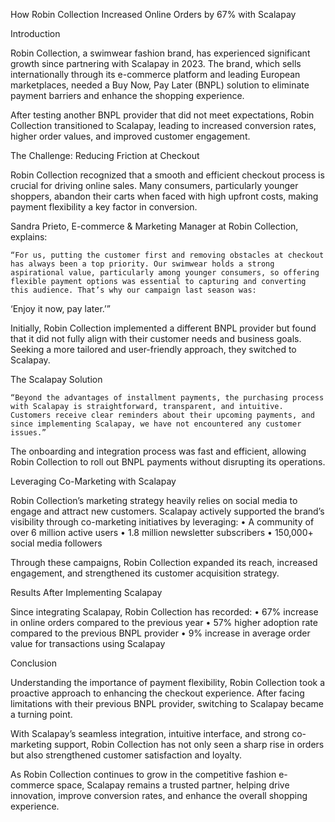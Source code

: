 How Robin Collection Increased Online Orders by 67% with Scalapay

Introduction

Robin Collection, a swimwear fashion brand, has experienced significant growth since partnering with Scalapay in 2023. The brand, which sells internationally through its e-commerce platform and leading European marketplaces, needed a Buy Now, Pay Later (BNPL) solution to eliminate payment barriers and enhance the shopping experience.

After testing another BNPL provider that did not meet expectations, Robin Collection transitioned to Scalapay, leading to increased conversion rates, higher order values, and improved customer engagement.

The Challenge: Reducing Friction at Checkout

Robin Collection recognized that a smooth and efficient checkout process is crucial for driving online sales. Many consumers, particularly younger shoppers, abandon their carts when faced with high upfront costs, making payment flexibility a key factor in conversion.

Sandra Prieto, E-commerce & Marketing Manager at Robin Collection, explains:

	“For us, putting the customer first and removing obstacles at checkout has always been a top priority. Our swimwear holds a strong aspirational value, particularly among younger consumers, so offering flexible payment options was essential to capturing and converting this audience. That’s why our campaign last season was:
‘Enjoy it now, pay later.’”

Initially, Robin Collection implemented a different BNPL provider but found that it did not fully align with their customer needs and business goals. Seeking a more tailored and user-friendly approach, they switched to Scalapay.

The Scalapay Solution

	“Beyond the advantages of installment payments, the purchasing process with Scalapay is straightforward, transparent, and intuitive. Customers receive clear reminders about their upcoming payments, and since implementing Scalapay, we have not encountered any customer issues.”

The onboarding and integration process was fast and efficient, allowing Robin Collection to roll out BNPL payments without disrupting its operations.

Leveraging Co-Marketing with Scalapay

Robin Collection’s marketing strategy heavily relies on social media to engage and attract new customers. Scalapay actively supported the brand’s visibility through co-marketing initiatives by leveraging:
	•	A community of over 6 million active users
	•	1.8 million newsletter subscribers
	•	150,000+ social media followers

Through these campaigns, Robin Collection expanded its reach, increased engagement, and strengthened its customer acquisition strategy.

Results After Implementing Scalapay

Since integrating Scalapay, Robin Collection has recorded:
	•	67% increase in online orders compared to the previous year
	•	57% higher adoption rate compared to the previous BNPL provider
	•	9% increase in average order value for transactions using Scalapay

Conclusion

Understanding the importance of payment flexibility, Robin Collection took a proactive approach to enhancing the checkout experience. After facing limitations with their previous BNPL provider, switching to Scalapay became a turning point.

With Scalapay’s seamless integration, intuitive interface, and strong co-marketing support, Robin Collection has not only seen a sharp rise in orders but also strengthened customer satisfaction and loyalty.

As Robin Collection continues to grow in the competitive fashion e-commerce space, Scalapay remains a trusted partner, helping drive innovation, improve conversion rates, and enhance the overall shopping experience.